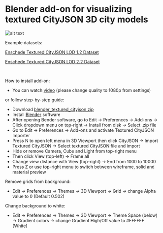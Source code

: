 # Blender add-on for visualizing textured CityJSON 3D city models

![alt text](blender.png)

Example datasets:

[Enschede Textured CityJSON LOD 1.2 Dataset](https://drive.usercontent.google.com/download?id=1HIomrzAQiEE0HgpGLyZ2UbNrG80UVYRA)

[Enschede Textured CityJSON LOD 2.2 Dataset](https://drive.usercontent.google.com/download?id=1OY5vqxYPPgQzs0H7ISwHZxJY841BE98u)

<br>

How to install add-on:

- You can watch [video](https://drive.google.com/file/d/19cG-ptgJLJb3qyrRvlm3SbPwlwd2GsIh/view) (please change quality to 1080p from settings)


or follow step-by-step guide:

- Download [blender_textured_cityjson.zip](blender_textured_cityjson.zip)
- Install [Blender](https://www.blender.org/download/lts/4-5/) software
- After opening Bender software, go to Edit → Preferences → Add-ons → Click dropdown menu on top-right → Install from disk → Select .zip file
- Go to Edit → Preferences → Add-ons and activate Textured CityJSON Importer
- Press N to open left menu in 3D Viewport then click CityJSON → Import Textured CityJSON → Select textured CityJSON file and import
- Hide or remove Camera, Cube and Light from top-right menu
- Then click View (top-left) → Frame all
- Change view distance with View (top-right) → End from 1000 to 10000
- Press Z or use top-right menu to switch between wireframe, solid and material preview

Remove grids from background:
- Edit → Preferences → Themes → 3D Viewport → Grid → change Alpha value to 0 (Default 0.502)

Change background to white:
- Edit → Preferences → Themes → 3D Viewport → Theme Space (below) → Gradient colors → change Gradient High/Off value to #FFFFFF (White)

